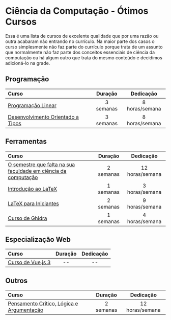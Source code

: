 # Ciência da Computação - Ótimos Cursos

Essa é uma lista de cursos de excelente qualidade que por uma razão ou outra acabaram não entrando no currículo. Na maior parte dos casos o curso simplesmente não faz parte do currículo porque trata de um assunto que normalmente não faz parte dos conceitos essenciais de ciência da computação ou há algum outro que trata do mesmo conteúdo e decidimos adicioná-lo na grade.

## Programação

Curso | Duração | Dedicação
:-- | :--: | :--:
[Programação Linear](https://www.youtube.com/channel/UCYe-qV12CP64BewDy2-BY5A/playlists) | 3 semanas | 8 horas/semana
[Desenvolvimento Orientado a Tipos](https://www.youtube.com/playlist?list=PLYItvall0TqKaY6qObQMlZ45Bo94xq9Ym) | 3 semanas | 8 horas/semana

## Ferramentas

Curso | Duração | Dedicação
:-- | :--: | :--:
[O semestre que falta na sua faculdade em ciência da computação](https://missing-semester-pt.github.io/) | 2 semanas | 12 horas/semana
[Introdução ao LaTeX](https://www.youtube.com/playlist?list=PLa_2246N48_p9ndUHlO255uvKtSR8mshE) | 1 semanas | 3 horas/semana
[LaTeX para Iniciantes](https://www.youtube.com/playlist?list=PLF6ZF9NW0Wmq0cgsPVX_mEhB0Kk81qAeF) | 2 semanas | 9 horas/semana
[Curso de Ghidra](https://www.youtube.com/playlist?list=PLIfZMtpPYFP5orPxcOZBn5cLOu7WG8xuF) | 1 semanas | 4 horas/semana

## Especialização Web
Curso | Duração | Dedicação
:-- | :--: | :--:
[Curso de Vue.js 3](https://www.youtube.com/playlist?list=PLnDvRpP8BnezDglaAvtWgQXzsOmXUuRHL) | -- | --

## Outros

Curso | Duração | Dedicação
:-- | :--: | :--:
[Pensamento Crítico, Lógica e Argumentação](https://www.coursera.org/learn/pensamento-critico-argumentacao) | 2 semanas | 12 horas/semana
